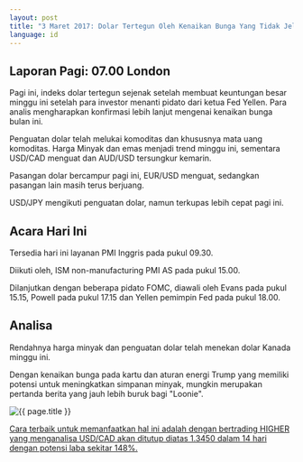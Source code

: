 ```yaml
---
layout: post
title: "3 Maret 2017: Dolar Tertegun Oleh Kenaikan Bunga Yang Tidak Jelas"
language: id
---
```

## Laporan Pagi: 07.00 London

Pagi ini, indeks dolar tertegun sejenak setelah membuat keuntungan besar minggu ini setelah para investor menanti pidato dari ketua Fed Yellen. Para analis mengharapkan konfirmasi lebih lanjut mengenai kenaikan bunga bulan ini.

Penguatan dolar telah melukai komoditas dan khususnya mata uang komoditas. Harga Minyak dan emas menjadi trend minggu ini, sementara USD/CAD menguat dan AUD/USD tersungkur kemarin.

Pasangan dolar bercampur pagi ini, EUR/USD menguat, sedangkan pasangan lain masih terus berjuang.

USD/JPY mengikuti penguatan dolar, namun terkupas lebih cepat pagi ini.

## Acara Hari Ini

Tersedia hari ini layanan PMI Inggris pada pukul 09.30.

Diikuti oleh, ISM non-manufacturing PMI AS pada pukul 15.00.

Dilanjutkan dengan beberapa pidato FOMC, diawali oleh Evans pada pukul 15.15, Powell pada pukul 17.15 dan Yellen pemimpin Fed pada pukul 18.00.

## Analisa

Rendahnya harga minyak dan penguatan dolar telah menekan dolar Kanada minggu ini.

Dengan kenaikan bunga pada kartu dan aturan energi Trump yang memiliki potensi untuk meningkatkan simpanan minyak, mungkin merupakan pertanda berita yang jauh lebih buruk bagi "Loonie".

<img src="{{ site.url }}/images/id-mar-03-17.png" alt="{{ page.title }}" title="{{ page.title }}">

<a href="%LINK%%?currency=USD& market=forex&underlying=frxUSDCAD&formname=higherlower&duration_amount=14&duration_units=d&amount=10&amount_type=payout&expiry_type=duration&barrier=1.3450" target="_blank">Cara terbaik untuk memanfaatkan hal ini adalah dengan bertrading HIGHER yang menganalisa USD/CAD akan ditutup diatas 1.3450 dalam 14 hari dengan potensi laba sekitar 148%.</a>